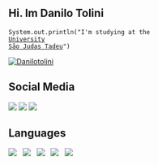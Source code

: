 ## Hi. Im Danilo Tolini 
<code>System.out.println("I'm studying at the <a href="https://portal.anhembi.br/?gad_source=1&gclid=CjwKCAiApuCrBhAuEiwA8VJ6JiDseguF4XHpGJ1gHQAwfFJtjnb7r05FtNFFAayWa_aFYNKWyJLu0BoCi0MQAvD_BwE" target="blank_">University São Judas Tadeu</a>")</code>
 
 
 <a href="https://github.com/Danilotolini/Danilotolini">
        <img align="center" src="https://github-readme-stats.anuraghazra1.vercel.app/api?username=Danilotolini&show_icons=true&theme=dark&line_height=27" alt="Danilotolini" />
    </a> 
    
  ## Social Media
   <a href="https://instagram.com/danilotolinimartins" target="_blank"><img src="https://img.shields.io/badge/-Instagram-%23E4405F?style=for-the-badge&logo=instagram&logoColor=white" target="_blank"></a>
   <a href = "mailto:danilo.stolini@gmail.com"><img src="https://img.shields.io/badge/-Gmail-%23333?style=for-the-badge&logo=gmail&logoColor=white" target="_blank"></a> 
    <a href="https://www.linkedin.com/in/danilo-dos-santos-tolini-martins-a27241204/" target="_blank"><img src="https://img.shields.io/badge/-LinkedIn-%230077B5?style=for-the-badge&logo=linkedin&logoColor=white" target="_blank"> 
    </a> 
  
  ## Languages 

  <a href="#"><img src="https://img.shields.io/badge/Java-ED8B00?style=for-the-badge&logo=oracle&logoColor=white"></a>&nbsp;&nbsp; 
  <a href="#"><img src="https://img.shields.io/badge/javascript-%23323330.svg?style=for-the-badge&logo=javascript&logoColor=%23F7DF1E"></a>&nbsp;&nbsp;  <a href="#"><img src="https://img.shields.io/badge/html5-%23E34F26.svg?style=for-the-badge&logo=html5&logoColor=white"></a>&nbsp;&nbsp; 
  <a href="#"><img src="https://img.shields.io/badge/css3-%231572B6.svg?style=for-the-badge&logo=css3&logoColor=white"></a>&nbsp;&nbsp;
  <a href="#"><img src="https://img.shields.io/badge/python-%2300f.svg?style=for-the-badge&logo=python&logoColor=white"></a>
